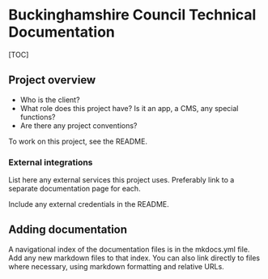 # Buckinghamshire Council Technical Documentation

[TOC]

## Project overview

- Who is the client?
- What role does this project have? Is it an app, a CMS, any special functions?
- Are there any project conventions?

To work on this project, see the README.

### External integrations

List here any external services this project uses. Preferably link to a separate documentation page for each.

Include any external credentials in the README.

## Adding documentation

A navigational index of the documentation files is in the mkdocs.yml file. Add any new markdown files to that index. You can also link directly to files where necessary, using markdown formatting and relative URLs.
